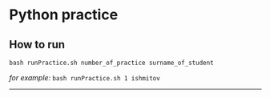# Python practice

## How to run

``bash runPractice.sh number_of_practice surname_of_student``  

_for example:_
``bash runPractice.sh 1 ishmitov``

----